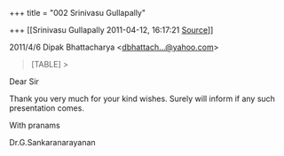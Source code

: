 +++
title = "002 Srinivasu Gullapally"

+++
[[Srinivasu Gullapally	2011-04-12, 16:17:21 [Source](https://groups.google.com/g/bvparishat/c/LwJifKFdJ-U)]]



  
  

2011/4/6 Dipak Bhattacharya \<[dbhattach...@yahoo.com]()\>

  

> [TABLE] >
>   

  

Dear Sir

  

Thank you very much for your kind wishes. Surely will inform if any such presentation comes.

  

With pranams

Dr.G.Sankaranarayanan

